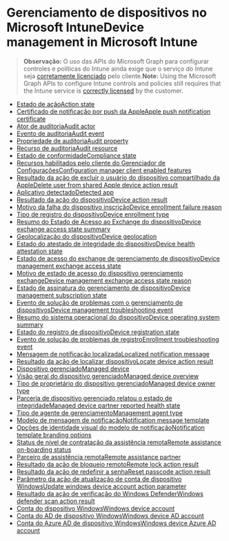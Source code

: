 # <a name="device-management-in-microsoft-intune"></a><span data-ttu-id="a0719-101">Gerenciamento de dispositivos no Microsoft Intune</span><span class="sxs-lookup"><span data-stu-id="a0719-101">Device management in Microsoft Intune</span></span>

> <span data-ttu-id="a0719-102">**Observação:** O uso das APIs do Microsoft Graph para configurar controles e políticas do Intune ainda exige que o serviço do Intune seja [corretamente licenciado](https://www.microsoft.com/en-us/cloud-platform/microsoft-intune-pricing) pelo cliente.</span><span class="sxs-lookup"><span data-stu-id="a0719-102">**Note:** Using the Microsoft Graph APIs to configure Intune controls and policies still requires that the Intune service is [correctly licensed](https://www.microsoft.com/en-us/cloud-platform/microsoft-intune-pricing) by the customer.</span></span>

- [<span data-ttu-id="a0719-103">Estado de ação</span><span class="sxs-lookup"><span data-stu-id="a0719-103">Action state</span></span>](intune_devices_actionstate.md)
- [<span data-ttu-id="a0719-104">Certificado de notificação por push da Apple</span><span class="sxs-lookup"><span data-stu-id="a0719-104">Apple push notification certificate</span></span>](intune_devices_applepushnotificationcertificate.md)
- [<span data-ttu-id="a0719-105">Ator de auditoria</span><span class="sxs-lookup"><span data-stu-id="a0719-105">Audit actor</span></span>](intune_auditing_auditactor.md)
- [<span data-ttu-id="a0719-106">Evento de auditoria</span><span class="sxs-lookup"><span data-stu-id="a0719-106">Audit event</span></span>](intune_auditing_auditevent.md)
- [<span data-ttu-id="a0719-107">Propriedade de auditoria</span><span class="sxs-lookup"><span data-stu-id="a0719-107">Audit property</span></span>](intune_auditing_auditproperty.md)
- [<span data-ttu-id="a0719-108">Recurso de auditoria</span><span class="sxs-lookup"><span data-stu-id="a0719-108">Audit resource</span></span>](intune_auditing_auditresource.md)
- [<span data-ttu-id="a0719-109">Estado de conformidade</span><span class="sxs-lookup"><span data-stu-id="a0719-109">Compliance state</span></span>](intune_devices_compliancestate.md)
- [<span data-ttu-id="a0719-110">Recursos habilitados pelo cliente do Gerenciador de Configurações</span><span class="sxs-lookup"><span data-stu-id="a0719-110">Configuration manager client enabled features</span></span>](intune_devices_configurationmanagerclientenabledfeatures.md)
- [<span data-ttu-id="a0719-111">Resultado da ação de excluir o usuário do dispositivo compartilhado da Apple</span><span class="sxs-lookup"><span data-stu-id="a0719-111">Delete user from shared Apple device action result</span></span>](intune_devices_deleteuserfromsharedappledeviceactionresult.md)
- [<span data-ttu-id="a0719-112">Aplicativo detectado</span><span class="sxs-lookup"><span data-stu-id="a0719-112">Detected app</span></span>](intune_devices_detectedapp.md)
- [<span data-ttu-id="a0719-113">Resultado da ação do dispositivo</span><span class="sxs-lookup"><span data-stu-id="a0719-113">Device action result</span></span>](intune_devices_deviceactionresult.md)
- [<span data-ttu-id="a0719-114">Motivo da falha do dispositivo inscrição</span><span class="sxs-lookup"><span data-stu-id="a0719-114">Device enrollment failure reason</span></span>](intune_troubleshooting_deviceenrollmentfailurereason.md)
- [<span data-ttu-id="a0719-115">Tipo de registro do dispositivo</span><span class="sxs-lookup"><span data-stu-id="a0719-115">Device enrollment type</span></span>](intune_devices_deviceenrollmenttype.md)
- [<span data-ttu-id="a0719-116">Resumo do Estado de Acesso ao Exchange do dispositivo</span><span class="sxs-lookup"><span data-stu-id="a0719-116">Device exchange access state summary</span></span>](intune_devices_deviceexchangeaccessstatesummary.md)
- [<span data-ttu-id="a0719-117">Geolocalização do dispositivo</span><span class="sxs-lookup"><span data-stu-id="a0719-117">Device geolocation</span></span>](intune_devices_devicegeolocation.md)
- [<span data-ttu-id="a0719-118">Estado do atestado de integridade do dispositivo</span><span class="sxs-lookup"><span data-stu-id="a0719-118">Device health attestation state</span></span>](intune_devices_devicehealthattestationstate.md)
- [<span data-ttu-id="a0719-119">Estado de acesso do exchange de gerenciamento de dispositivo</span><span class="sxs-lookup"><span data-stu-id="a0719-119">Device management exchange access state</span></span>](intune_devices_devicemanagementexchangeaccessstate.md)
- [<span data-ttu-id="a0719-120">Motivo de estado de acesso do dispositivo gerenciamento exchange</span><span class="sxs-lookup"><span data-stu-id="a0719-120">Device management exchange access state reason</span></span>](intune_devices_devicemanagementexchangeaccessstatereason.md)
- [<span data-ttu-id="a0719-121">Estado de assinatura do gerenciamento de dispositivo</span><span class="sxs-lookup"><span data-stu-id="a0719-121">Device management subscription state</span></span>](intune_devices_devicemanagementsubscriptionstate.md)
- [<span data-ttu-id="a0719-122">Evento de solução de problemas com o gerenciamento de dispositivos</span><span class="sxs-lookup"><span data-stu-id="a0719-122">Device management troubleshooting event</span></span>](intune_troubleshooting_devicemanagementtroubleshootingevent.md)
- [<span data-ttu-id="a0719-123">Resumo do sistema operacional do dispositivo</span><span class="sxs-lookup"><span data-stu-id="a0719-123">Device operating system summary</span></span>](intune_devices_deviceoperatingsystemsummary.md)
- [<span data-ttu-id="a0719-124">Estado do registro de dispositivo</span><span class="sxs-lookup"><span data-stu-id="a0719-124">Device registration state</span></span>](intune_devices_deviceregistrationstate.md)
- [<span data-ttu-id="a0719-125">Evento de solução de problemas de registro</span><span class="sxs-lookup"><span data-stu-id="a0719-125">Enrollment troubleshooting event</span></span>](intune_troubleshooting_enrollmenttroubleshootingevent.md)
- [<span data-ttu-id="a0719-126">Mensagem de notificação localizada</span><span class="sxs-lookup"><span data-stu-id="a0719-126">Localized notification message</span></span>](intune_notification_localizednotificationmessage.md)
- [<span data-ttu-id="a0719-127">Resultado da ação de localizar dispositivo</span><span class="sxs-lookup"><span data-stu-id="a0719-127">Locate device action result</span></span>](intune_devices_locatedeviceactionresult.md)
- [<span data-ttu-id="a0719-128">Dispositivo gerenciado</span><span class="sxs-lookup"><span data-stu-id="a0719-128">Managed device</span></span>](intune_devices_manageddevice.md)
- [<span data-ttu-id="a0719-129">Visão geral do dispositivo gerenciado</span><span class="sxs-lookup"><span data-stu-id="a0719-129">Managed device overview</span></span>](intune_devices_manageddeviceoverview.md)
- [<span data-ttu-id="a0719-130">Tipo de proprietário do dispositivo gerenciado</span><span class="sxs-lookup"><span data-stu-id="a0719-130">Managed device owner type</span></span>](intune_devices_manageddeviceownertype.md)
- [<span data-ttu-id="a0719-131">Parceria de dispositivo gerenciado relatou o estado de integridade</span><span class="sxs-lookup"><span data-stu-id="a0719-131">Managed device partner reported health state</span></span>](intune_devices_manageddevicepartnerreportedhealthstate.md)
- [<span data-ttu-id="a0719-132">Tipo de agente de gerenciamento</span><span class="sxs-lookup"><span data-stu-id="a0719-132">Management agent type</span></span>](intune_devices_managementagenttype.md)
- [<span data-ttu-id="a0719-133">Modelo de mensagem de notificação</span><span class="sxs-lookup"><span data-stu-id="a0719-133">Notification message template</span></span>](intune_notification_notificationmessagetemplate.md)
- [<span data-ttu-id="a0719-134">Opções de identidade visual do modelo de notificação</span><span class="sxs-lookup"><span data-stu-id="a0719-134">Notification template branding options</span></span>](intune_notification_notificationtemplatebrandingoptions.md)
- [<span data-ttu-id="a0719-135">Status de nível de contratação da assistência remota</span><span class="sxs-lookup"><span data-stu-id="a0719-135">Remote assistance on-boarding status</span></span>](intune_remoteassistance_remoteassistanceonboardingstatus.md)
- [<span data-ttu-id="a0719-136">Parceiro de assistência remota</span><span class="sxs-lookup"><span data-stu-id="a0719-136">Remote assistance partner</span></span>](intune_remoteassistance_remoteassistancepartner.md)
- [<span data-ttu-id="a0719-137">Resultado da ação de bloqueio remoto</span><span class="sxs-lookup"><span data-stu-id="a0719-137">Remote lock action result</span></span>](intune_devices_remotelockactionresult.md)
- [<span data-ttu-id="a0719-138">Resultado da ação de redefinir a senha</span><span class="sxs-lookup"><span data-stu-id="a0719-138">Reset passcode action result</span></span>](intune_devices_resetpasscodeactionresult.md)
- [<span data-ttu-id="a0719-139">Parâmetro da ação de atualização de conta de dispositivo Windows</span><span class="sxs-lookup"><span data-stu-id="a0719-139">Update windows device account action parameter</span></span>](intune_devices_updatewindowsdeviceaccountactionparameter.md)
- [<span data-ttu-id="a0719-140">Resultado da ação de verificação do Windows Defender</span><span class="sxs-lookup"><span data-stu-id="a0719-140">Windows defender scan action result</span></span>](intune_devices_windowsdefenderscanactionresult.md)
- [<span data-ttu-id="a0719-141">Conta do dispositivo Windows</span><span class="sxs-lookup"><span data-stu-id="a0719-141">Windows device account</span></span>](intune_devices_windowsdeviceaccount.md)
- [<span data-ttu-id="a0719-142">Conta do AD de dispositivo Windows</span><span class="sxs-lookup"><span data-stu-id="a0719-142">Windows device AD account</span></span>](intune_devices_windowsdeviceadaccount.md)
- [<span data-ttu-id="a0719-143">Conta do Azure AD de dispositivo Windows</span><span class="sxs-lookup"><span data-stu-id="a0719-143">Windows device Azure AD account</span></span>](intune_devices_windowsdeviceazureadaccount.md)
